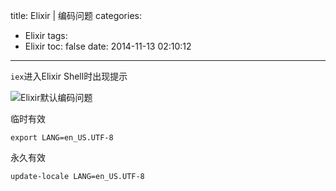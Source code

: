title: Elixir | 编码问题
categories:
  - Elixir
tags:
  - Elixir
toc: false
date: 2014-11-13 02:10:12
---



`iex`进入Elixir Shell时出现提示

![Elixir默认编码问题](/assets/images/CE4492B6-CDE2-4497-BBDD-B70D557E6DE7.png)


临时有效

```
export LANG=en_US.UTF-8
```

永久有效


```
update-locale LANG=en_US.UTF-8
```

